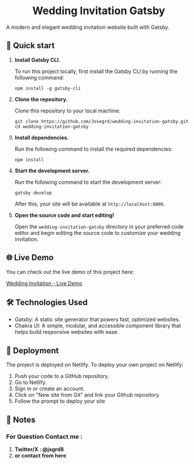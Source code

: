 <h1 align="center">
  Wedding Invitation Gatsby
</h1>

A modern and elegant wedding invitation website built with Gatsby.

## 🚀 Quick start

1.  **Install Gatsby CLI.**

    To run this project locally, first install the Gatsby CLI by running the following command:

    ```shell
    npm install -g gatsby-cli
    ```

2.  **Clone the repository.**

    Clone this repository to your local machine:

    ```shell
    git clone https://github.com/Josegrd/wedding-invitation-gatsby.git
    cd wedding-invitation-gatsby
    ```

3.  **Install dependencies.**

    Run the following command to install the required dependencies:

    ```shell
    npm install
    ```

4.  **Start the development server.**

    Run the following command to start the development server:

    ```shell
    gatsby develop
    ```

    After this, your site will be available at `http://localhost:8000`.

5.  **Open the source code and start editing!**

    Open the `wedding-invitation-gatsby` directory in your preferred code editor and begin editing the source code to customize your wedding invitation.

## 🌐 Live Demo

You can check out the live demo of this project here:

[Wedding Invitation - Live Demo](https://wedding-invitation-gatsby.vercel.app/)


## 🛠️ Technologies Used
- Gatsby: A static site generator that powers fast, optimized websites.
- Chakra UI: A simple, modular, and accessible component library that helps build responsive websites with ease.

## 💫 Deployment
The project is deployed on Netlify. To deploy your own project on Netlify:

  1. Push your code to a GitHub repository.
  2. Go to Netlify.
  3. Sign in or create an account.
  4. Click on "New site from Git" and link your Github repository
  5. Follow the prompt to deploy your site

## 📄 Notes

 ### For Question Contact me :
 1. **Twitter/X : @jsgrd8**
 2. **or contact from here**
